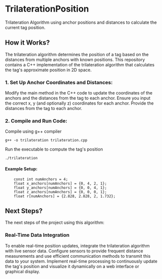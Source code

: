 # TrilaterationPosition


Trilateration Algorithm using anchor positions and distances to calculate the current tag position.


## How it Works?

The trilateration algorithm determines the position of a tag based on the distances from multiple anchors with known positions. This repository contains a C++ implementation of the trilateration algorithm that calculates the tag's approximate position in 2D space.

### 1. Set Up Anchor Coordinates and Distances: 

Modify the main method in the C++ code to update the coordinates of the anchors and the distances from the tag to each anchor. Ensure you input the correct x, y (and optionally z) coordinates for each anchor. Provide the distances from the tag to each anchor.


### 2. Compile and Run Code: 

Compile using g++ compiler
```
g++ -o trilateration trilateration.cpp
```

Run the executable to compute the tag's position
```
./trilateration
```

#### Example Setup: 

```
    const int numAnchors = 4;
    float x_anchors[numAnchors] = {0, 4, 2, 1};
    float y_anchors[numAnchors] = {0, 0, 4, 1};
    float z_anchors[numAnchors] = {0, 0, 0, 1};
    float r[numAnchors] = {2.828, 2.828, 2, 1.732};
```



## Next Steps? 

The next steps of the project using this algorithm: 

### Real-Time Data Integration

To enable real-time position updates, integrate the trilateration algorithm with live sensor data. Configure sensors to provide frequent distance measurements and use efficient communication methods to transmit this data to your system. Implement real-time processing to continuously update the tag's position and visualize it dynamically on a web interface or graphical display.
